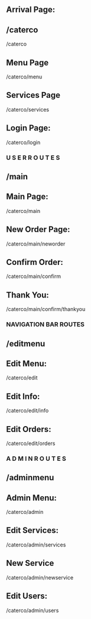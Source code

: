 ## Arrival Page:
##    /caterco    ##

/caterco

## Menu Page

/caterco/menu


## Services Page

/caterco/services

## Login Page:

/caterco/login

### U S E R   R O U T E S ###
##    /main    ##

## Main Page:

/caterco/main

## New Order Page:

/caterco/main/neworder

## Confirm Order:

/caterco/main/confirm

## Thank You:

/caterco/main/confirm/thankyou


### NAVIGATION BAR ROUTES ###
##    /editmenu    ###

## Edit Menu:

/caterco/edit

## Edit Info:

/caterco/edit/info

## Edit Orders:

/caterco/edit/orders


###  A D M I N   R O U T E S  ###
##    /adminmenu    ##

## Admin Menu:

/caterco/admin

## Edit Services:

/caterco/admin/services

## New Service

/caterco/admin/newservice

## Edit Users:

/caterco/admin/users
